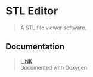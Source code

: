 # STL Editor
> A STL file viewer software.

## Documentation
> [LINK](https://nda111.github.io/STLEditor/) \
> Documented with Doxygen
